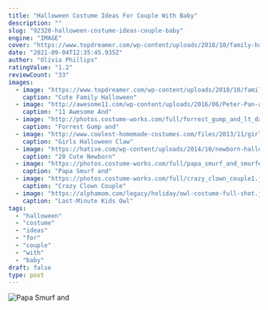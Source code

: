 ```yaml
---
title: "Halloween Costume Ideas For Couple With Baby"
description: ""
slug: "92320-halloween-costume-ideas-couple-baby"
engine: "IMAGE"
cover: "https://www.topdreamer.com/wp-content/uploads/2018/10/family-halloween-costume-3-.jpg"
date: "2021-09-04T12:35:45.935Z"
author: "Olivia Phillips"
ratingValue: "1.2"
reviewCount: "33"
images:
  - image: "https://www.topdreamer.com/wp-content/uploads/2018/10/family-halloween-costume-3-.jpg"
    caption: "Cute Family Halloween"
  - image: "http://awesome11.com/wp-content/uploads/2016/06/Peter-Pan-and-Shadow-costumes.jpg"
    caption: "11 Awesome And"
  - image: "http://photos.costume-works.com/full/forrest_gump_and_lt_dan.jpg"
    caption: "Forrest Gump and"
  - image: "http://www.coolest-homemade-costumes.com/files/2013/11/girls-halloween-claw-machine-costume-91301.JPG"
    caption: "Girls Halloween Claw"
  - image: "https://hative.com/wp-content/uploads/2014/10/newborn-halloween-costumes/18-newborn-halloween-costume-ideas.jpg"
    caption: "20 Cute Newborn"
  - image: "https://photos.costume-works.com/full/papa_smurf_and_smurfette.jpg"
    caption: "Papa Smurf and"
  - image: "https://photos.costume-works.com/full/crazy_clown_couple1.jpg"
    caption: "Crazy Clown Couple"
  - image: "https://alphamom.com/legacy/holiday/owl-costume-full-shot.jpg"
    caption: "Last-Minute Kids Owl"
tags:
  - "halloween"
  - "costume"
  - "ideas"
  - "for"
  - "couple"
  - "with"
  - "baby"
draft: false
type: post
---
```



![Papa Smurf and](https://photos.costume-works.com/full/papa_smurf_and_smurfette.jpg "Papa Smurf and")


<!--inArticleAds-->

<!--galleryOne-->


<!--inArticleAds-->

<!--galleryTwo-->


<!--galleryThree-->

